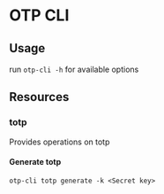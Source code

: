 # OTP CLI

## Usage
run `otp-cli -h` for available options 
## Resources
### totp
Provides operations on totp

#### Generate totp
`otp-cli totp generate -k <Secret key>`